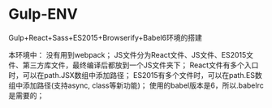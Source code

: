 # Gulp-ENV
Gulp+React+Sass+ES2015+Browserify+Babel6环境的搭建

本环境中：
  没有用到webpack；
  JS文件分为React文件、JS文件、ES2015文件、第三方库文件，最终编译后都放到一个JS文件夹下；
  React文件有多个入口时，可以在path.JSX数组中添加路径；
  ES2015有多个文件时，可以在path.ES数组中添加路径(支持async, class等新功能)；
  使用的babel版本是6，所以.babelrc是需要的；
